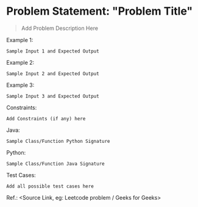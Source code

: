 # Problem Statement: "Problem Title"

>Add Problem Description Here

Example 1:
```
Sample Input 1 and Expected Output
```


Example 2:
```
Sample Input 2 and Expected Output
```

Example 3:
```
Sample Input 3 and Expected Output
```


Constraints:
```
Add Constraints (if any) here
```


Java:
```
Sample Class/Function Python Signature
```

Python:
```
Sample Class/Function Java Signature
 ```

Test Cases:
```
Add all possible test cases here
```

Ref.: <Source Link, eg: Leetcode problem / Geeks for Geeks>
